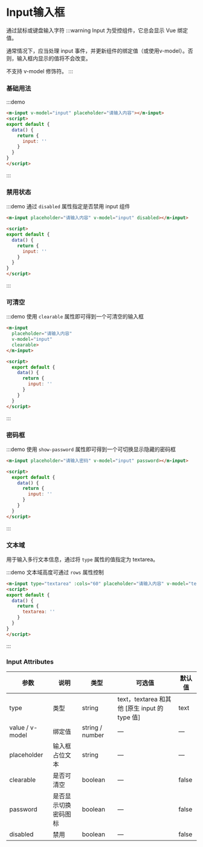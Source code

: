 # Input输入框
通过鼠标或键盘输入字符
:::warning 
Input 为受控组件，它总会显示 Vue 绑定值。

通常情况下，应当处理 input 事件，并更新组件的绑定值（或使用v-model）。否则，输入框内显示的值将不会改变。

不支持 v-model 修饰符。
:::

### 基础用法
:::demo
```html
<m-input v-model="input" placeholder="请输入内容"></m-input>
<script>
export default {
  data() {
    return {
      input: ''
    }
  }
}
</script>
```
:::

### 禁用状态

:::demo 通过 `disabled` 属性指定是否禁用 input 组件
```html
<m-input placeholder="请输入内容" v-model="input" disabled></m-input>

<script>
export default {
  data() {
    return {
      input: ''
    }
  }
}
</script>
```
:::

### 可清空

:::demo 使用 `clearable` 属性即可得到一个可清空的输入框

```html
<m-input
  placeholder="请输入内容"
  v-model="input"
  clearable>
</m-input>

<script>
  export default {
    data() {
      return {
        input: ''
      }
    }
  }
</script>
```
:::

### 密码框

:::demo 使用 `show-password` 属性即可得到一个可切换显示隐藏的密码框

```html
<m-input placeholder="请输入密码" v-model="input" password></m-input>

<script>
  export default {
    data() {
      return {
        input: ''
      }
    }
  }
</script>
```
:::

### 文本域

用于输入多行文本信息，通过将 `type` 属性的值指定为 textarea。

:::demo 文本域高度可通过 `rows` 属性控制
```html
<m-input type="textarea" :cols="60" placeholder="请输入内容" v-model="textarea"></m-input>
<script>
export default {
  data() {
    return {
      textarea: ''
    }
  }
}
</script>
```
:::

### Input Attributes

| 参数          | 说明            | 类型            | 可选值                 | 默认值   |
|-------------  |---------------- |---------------- |---------------------- |-------- |
| type          | 类型   | string  | text，textarea 和其他 [原生 input 的 type 值] |text
| value / v-model | 绑定值           | string / number  | — | — |
| placeholder   | 输入框占位文本    | string          | — | — |
| clearable     | 是否可清空        | boolean         | — | false |
| password      | 是否显示切换密码图标| boolean         | — | false |
| disabled      | 禁用            | boolean         | — | false   |